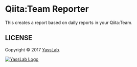# Qiita:Team Reporter

This creates a report based on daily reports in your Qiita:Team.

## LICENSE

Copyright &copy; 2017 [YassLab](https://yasslab.jp/).

[![YassLab Logo](https://yasslab.jp/img/logo_rect_copy.png)](https://yasslab.jp/)

